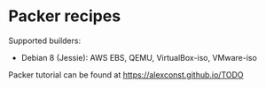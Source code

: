 # Packer recipes

Supported builders:
- Debian 8 (Jessie): AWS EBS, QEMU, VirtualBox-iso, VMware-iso

Packer tutorial can be found at https://alexconst.github.io/TODO


